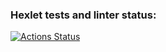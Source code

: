 ### Hexlet tests and linter status:
[![Actions Status](https://github.com/Nikimad/frontend-project-lvl1/workflows/hexlet-check/badge.svg)](https://github.com/Nikimad/frontend-project-lvl1/actions)